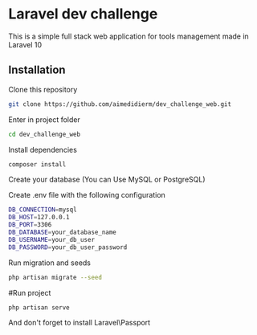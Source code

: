# Laravel dev challenge

This is a simple full stack web application for tools management made in Laravel 10

## Installation

Clone this repository

```bash
git clone https://github.com/aimedidierm/dev_challenge_web.git
```

Enter in project folder

```bash
cd dev_challenge_web
```

Install dependencies

```bash
composer install
```

Create your database (You can Use MySQL or PostgreSQL)

Create .env file with the following configuration

```bash
DB_CONNECTION=mysql
DB_HOST=127.0.0.1
DB_PORT=3306
DB_DATABASE=your_database_name
DB_USERNAME=your_db_user
DB_PASSWORD=your_db_user_password
```

Run migration and seeds

```bash
php artisan migrate --seed
```

#Run project

```bash
php artisan serve
```
And don't forget to install Laravel\Passport
